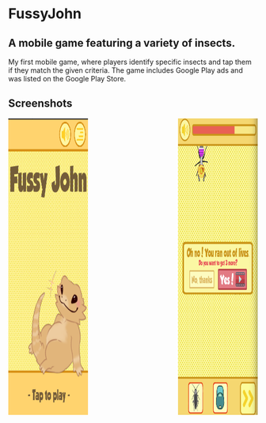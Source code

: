# FussyJohn
## A mobile game featuring a variety of insects.
My first mobile game, where players identify specific insects and tap them if they match the given criteria. The game includes Google Play ads and was listed on the Google Play Store.
## Screenshots
<div style="display: flex; justify-content: space-between;">
  <img src="screens/screen1.png" alt="Screenshot 3" style="width: 32%; height: 600px;"/>
  <img src="screens/screen.png" alt="Screenshot 2" style="width: 32%; height: 600px;"/>
</div>
